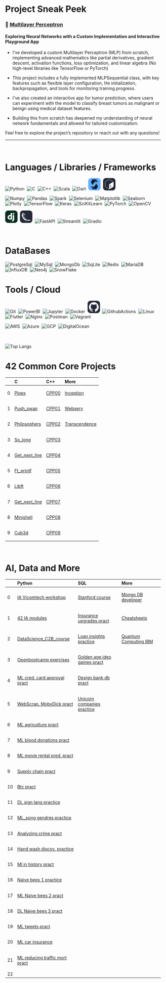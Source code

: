 # Project Sneak Peek

### 🧠 [Multilayer Perceptron](https://github.com/tentaclepurple/42_multilayer_perceptron)

#### Exploring Neural Networks with a Custom Implementation and Interactive Playground App

* I’ve developed a custom Multilayer Perceptron (MLP) from scratch, implementing advanced mathematics like partial derivatives, gradient descent, activation functions, loss optimization, and linear algebra (No high-level libraries like TensorFlow or PyTorch)

* This project includes a fully implemented MLPSequential class, with key features such as flexible layer configuration, He initialization, backpropagation, and tools for monitoring training progress.

* I’ve also created an interactive app for tumor prediction, where users can experiment with the model to classify breast tumors as malignant or benign using medical dataset features.

* Building this from scratch has deepened my understanding of neural network fundamentals and allowed for tailored customization.

Feel free to explore the project’s repository or reach out with any questions!

---
<br>

# Languages / Libraries / Frameworks
  <img src="https://cdn.jsdelivr.net/gh/devicons/devicon@latest/icons/python/python-plain.svg" title="Python" alt="Python" width="40" height="40"/>&nbsp;
  <img src="https://cdn.jsdelivr.net/gh/devicons/devicon/icons/c/c-original.svg" title="C" alt="C" width="40" height="40"/>&nbsp;
  <img src="https://cdn.jsdelivr.net/gh/devicons/devicon/icons/cplusplus/cplusplus-original.svg" title="C++" alt="C++" width="40" height="40"/>&nbsp;
  <img src="https://cdn.jsdelivr.net/gh/devicons/devicon@latest/icons/scala/scala-original.svg" title="Scala" alt="Scala" width="40" height="40"/>&nbsp;
  <img src="https://cdn.jsdelivr.net/gh/devicons/devicon@latest/icons/dart/dart-original.svg" title="Dart" alt="Dart" width="40" height="40"/>&nbsp;
  <img src="https://raw.githubusercontent.com/tandpfun/skill-icons/65dea6c4eaca7da319e552c09f4cf5a9a8dab2c8/icons/Solidity.svg" title="Solidity" alt="Solidity" width="40" height="40"/>&nbsp;
  <img src="https://raw.githubusercontent.com/tandpfun/skill-icons/65dea6c4eaca7da319e552c09f4cf5a9a8dab2c8/icons/Bash-Dark.svg" title="Bash" alt="Bash" width="40" height="40"/>&nbsp;

  <img src="https://cdn.jsdelivr.net/gh/devicons/devicon/icons/numpy/numpy-original.svg" title="Numpy" alt="Numpy" width="40" height="40"/>&nbsp;
  <img src="https://cdn.jsdelivr.net/gh/devicons/devicon/icons/pandas/pandas-original.svg" title="Pandas" alt="Pandas" width="40" height="40"/>&nbsp;
  <img src="https://cdn.jsdelivr.net/gh/devicons/devicon@latest/icons/apachespark/apachespark-original.svg" title="Spark" alt="Spark" width="40" height="40"/>&nbsp;
  <img src="https://cdn.jsdelivr.net/gh/devicons/devicon@latest/icons/selenium/selenium-original.svg" title="Selenium" alt="Selenium" width="40" height="40"/>&nbsp;
  <img src="https://cdn.jsdelivr.net/gh/devicons/devicon@latest/icons/matplotlib/matplotlib-original.svg" title="Matplotlib" alt="Matplotlib" width="40" height="40"/>&nbsp;
  <img src="https://cdn.worldvectorlogo.com/logos/seaborn-1.svg" title="Seaborn" alt="Seaborn" width="40" height="40"/>&nbsp;
  <img src="https://cdn.jsdelivr.net/gh/devicons/devicon@latest/icons/plotly/plotly-original.svg" title="Plotly" alt="Plotly" width="40" height="40"/>&nbsp;
  <img src="https://cdn.jsdelivr.net/gh/devicons/devicon@latest/icons/tensorflow/tensorflow-original.svg" title="TensorFlow" alt="TensorFlow" width="40" height="40"/>&nbsp;
  <img src="https://cdn.jsdelivr.net/gh/devicons/devicon@latest/icons/keras/keras-original.svg" title="Keras" alt="Keras" width="40" height="40"/>&nbsp;
  <img src="https://cdn.jsdelivr.net/gh/devicons/devicon@latest/icons/scikitlearn/scikitlearn-original.svg" title="SciKitLearn" alt="SciKitLearn" width="40" height="40"/>&nbsp;
  <img src="https://cdn.jsdelivr.net/gh/devicons/devicon@latest/icons/pytorch/pytorch-original.svg" title="PyTorch" alt="PyTorch" width="40" height="40"/>&nbsp;
  <img src="https://cdn.jsdelivr.net/gh/devicons/devicon@latest/icons/opencv/opencv-original.svg" title="OpenCV" alt="OpenCV" width="40" height="40"/>&nbsp;

  <img src="https://raw.githubusercontent.com/tandpfun/skill-icons/65dea6c4eaca7da319e552c09f4cf5a9a8dab2c8/icons/Django.svg" title="Django" alt="Django" width="40" height="40"/>&nbsp;
  <img src="https://raw.githubusercontent.com/tandpfun/skill-icons/65dea6c4eaca7da319e552c09f4cf5a9a8dab2c8/icons/Flask-Dark.svg" title="Flask" alt="Flask" width="40" height="40"/>&nbsp;
  <img src="https://cdn.jsdelivr.net/gh/devicons/devicon@latest/icons/fastapi/fastapi-original.svg" title="FastAPI" alt="FastAPI" width="40" height="40"/>&nbsp;
  <img src="https://cdn.jsdelivr.net/gh/devicons/devicon@latest/icons/streamlit/streamlit-original.svg" title="Streamlit" alt="Streamlit" width="40" height="40"/>&nbsp;
  <img src="https://seeklogo.com/images/G/gradio-icon-logo-908AE1836C-seeklogo.com.png" title="Gradio" alt="Gradio" width="40" height="40"/>&nbsp;

<br>          

# DataBases
  <img src="https://cdn.jsdelivr.net/gh/devicons/devicon/icons/postgresql/postgresql-plain.svg" title="PostreSql" alt="PostgreSql" width="40" height="40"/>&nbsp;
  <img src="https://cdn.jsdelivr.net/gh/devicons/devicon/icons/mysql/mysql-original.svg" title="MySql" alt="MySql" width="40" height="40"/>&nbsp;
  <img src="https://cdn.jsdelivr.net/gh/devicons/devicon/icons/mongodb/mongodb-original.svg" title="MongoDb" alt="MongoDb" width="40" height="40"/>&nbsp;
  <img src="https://cdn.jsdelivr.net/gh/devicons/devicon@latest/icons/sqlite/sqlite-original.svg" title="SqLite" alt="SqLite" width="40" height="40"/>&nbsp;
  <img src="https://cdn.jsdelivr.net/gh/devicons/devicon@latest/icons/redis/redis-original.svg" title="Redis" alt="Redis" width="40" height="40"/>&nbsp;
  <img src="https://cdn.jsdelivr.net/gh/devicons/devicon@latest/icons/mariadb/mariadb-original.svg" title="MariaDB" alt="MariaDB" width="40" height="40"/>&nbsp;
  <img src="https://www.stackhero.io/assets/src/images/servicesLogos/influxdb.svg?a83b057d" title="InfluxDB" alt="InfluxDB" width="40" height="40"/>&nbsp;
  <img src="https://www.dropbox.com/scl/fi/aik0ohzvqiv265d837dkl/neo4j.png?rlkey=y2r9gkcm4h83wgz77a1vdlmbe&raw=1" title="Neo4j" alt="Neo4j" width="40" height="40"/>&nbsp;
  <img src="https://avatars.githubusercontent.com/u/6453780?s=200&v=4" title="SnowFlake" alt="SnowFlake" width="40" height="40"/>&nbsp;
<br>     

# Tools / Cloud
  <img src="https://cdn.jsdelivr.net/gh/devicons/devicon/icons/git/git-original.svg" title="Git" alt="Git" width="40" height="40"/>&nbsp;
  <img src="https://upload.wikimedia.org/wikipedia/commons/c/cf/New_Power_BI_Logo.svg" title="PowerBI" alt="PowerBI" width="40" height="40"/>&nbsp;
  <img src="https://cdn.jsdelivr.net/gh/devicons/devicon/icons/jupyter/jupyter-original.svg" title="Jupyter" alt="Jupyter" width="40" height="40"/>&nbsp;
  <img src="https://cdn.jsdelivr.net/gh/devicons/devicon@latest/icons/docker/docker-plain.svg" title="Docker" alt="Docker" width="40" height="40"/>&nbsp;
  <img src="https://raw.githubusercontent.com/tandpfun/skill-icons/65dea6c4eaca7da319e552c09f4cf5a9a8dab2c8/icons/Github-Dark.svg" title="Github" alt="Github" width="40" height="40"/>&nbsp;
  <img src="https://cdn.jsdelivr.net/gh/devicons/devicon@latest/icons/githubactions/githubactions-original.svg" title="GithubActions" alt="GithubActions" width="40" height="40"/>&nbsp;
  <img src="https://cdn.jsdelivr.net/gh/devicons/devicon/icons/linux/linux-original.svg" title="Linux" alt="Linux" width="40" height="40"/>&nbsp;
  <img src="https://cdn.jsdelivr.net/gh/devicons/devicon@latest/icons/flutter/flutter-original.svg" title="Flutter" alt="Flutter" width="40" height="40"/>&nbsp;
  <img src="https://cdn.jsdelivr.net/gh/devicons/devicon@latest/icons/nginx/nginx-original.svg" title="Nginx" alt="Nginx" width="40" height="40"/>&nbsp;
  <img src="https://cdn.jsdelivr.net/gh/devicons/devicon@latest/icons/postman/postman-original.svg" title="Postman" alt="Postman" width="40" height="40"/>&nbsp;
  <img src="https://cdn.jsdelivr.net/gh/devicons/devicon@latest/icons/vagrant/vagrant-original.svg" title="Vagrant" alt="Vagrant" width="40" height="40"/>&nbsp;

  <img src="https://cdn.jsdelivr.net/gh/devicons/devicon@latest/icons/amazonwebservices/amazonwebservices-plain-wordmark.svg" title="AWS" alt="AWS" width="40" height="40"/>&nbsp;
  <img src="https://cdn.jsdelivr.net/gh/devicons/devicon@latest/icons/azure/azure-original.svg" title="Azure" alt="Azure" width="40" height="40"/>&nbsp;
  <img src="https://cdn.jsdelivr.net/gh/devicons/devicon@latest/icons/googlecloud/googlecloud-original.svg" title="GCP" alt="GCP" width="40" height="40"/>&nbsp;
  <img src="https://cdn.jsdelivr.net/gh/devicons/devicon@latest/icons/digitalocean/digitalocean-original.svg" title="DigitalOcean" alt="DigitalOcean" width="40" height="40"/>&nbsp;
<br>    
<br>

![Top Langs](https://github-readme-stats.vercel.app/api/top-langs/?username=tentaclepurple&hide_progress=true&theme=shadow_blue)
<br>

# 42 Common Core Projects

| | C | C++ | More |
|---|:---|:--|:---|
| 0 | <!-- 0 C --> <p><a href="https://github.com/tentaclepurple/42_Pipex" >Pipex</a></p>  | <!-- 0 CPP --> <p><a href="https://github.com/tentaclepurple/42_CPP" >CPP00</a></p> |  <!-- 0 more --> <p><a href="https://github.com/tentaclepurple/42_Inception" >Inception</a></p> |
| 1 | <!-- 1 C--> <p><a href="https://github.com/tentaclepurple/42_Push_swap" >Push_swap</a></p>  | <!-- 1 CPP --> <p><a href="https://github.com/tentaclepurple/42_CPP01" >CPP01</a></p> | <!-- 1 more --> <p><a href="https://github.com/tentaclepurple/42_Webserv" > Webserv </a></p> |
| 2 | <!-- 2 C-->  <p><a href="https://github.com/tentaclepurple/42_Philosophers" >Philosophers</a></p>  |  <!-- 2 CPP --> <p><a href="https://github.com/tentaclepurple/42_CPP02" >CPP02</a></p> |  <!-- 2 more --> <p><a href="https://github.com/tentaclepurple/42_Transcendence/tree/master" >Transcendence</a></p> |
| 3 | <!-- 3 C--> <p><a href="https://github.com/tentaclepurple/42_So_long" >So_long</a></p>  |  <!-- 3 CPP --> <p><a href="https://github.com/tentaclepurple/42_CPP03" >CPP03</a></p> | <!--3 more -->  |
| 4 | <!-- 4 C--> <p><a href="https://github.com/tentaclepurple/42_Get_next_line" >Get_next_line</a></p>  |  <!-- 4 CPP --> <p><a href="https://github.com/tentaclepurple/42_CPP04" >CPP04</a></p> | <!-- 4 more --> |
| 5 | <!-- 5 C--> <p><a href="https://github.com/tentaclepurple/42_Ft_printf" >Ft_printf</a></p>  | <!-- 5 CPP --> <p><a href="https://github.com/tentaclepurple/42_CPP05" >CPP05</a></p> | <!-- 5 more --> |
| 6 | <!-- 6 C --> <p><a href="https://github.com/tentaclepurple/42_Libft" >Libft</a></p>  | <!-- 6 CPP --> <p><a href="https://github.com/tentaclepurple/42_CPP06" >CPP06</a></p> | <!-- 6 more -->|
| 7 | <!-- 7 C--> <p><a href="https://github.com/tentaclepurple/42_Get_next_line" >Get_next_line</a></p>  |  <!-- 5 CPP --> <p><a href="https://github.com/tentaclepurple/42_CPP07" >CPP07</a></p> | <!-- 7 more --> |
| 8 | <!-- 8 C--> <p><a href="https://github.com/tentaclepurple/42_Minishell" >Minishell</a></p>  | <!-- 5 CPP --> <p><a href="https://github.com/tentaclepurple/42_CPP08" >CPP08</a></p> | <!-- 8 more --> |
| 9 | <!-- 9 C--> <p><a href="https://github.com/tentaclepurple/42_Cub3d" >Cub3d</a></p>  | <!-- 5 CPP --> <p><a href="https://github.com/tentaclepurple/42_CPP09" >CPP09</a></p> | <!-- 9 more --> |

<br>

# AI, Data and More

| | Python | SQL | More |
|---|:---|:--|:---|
| 0 | <!-- 0 PY --> <p><a href="https://github.com/tentaclepurple/PY_AI_workshop_Vicomtech" >IA Vicomtech workshop</a></p>  | <!-- 0 SQL --> <p><a href="https://github.com/tentaclepurple/SQL_Standford" >Stanford course</a></p>  |     <!-- 0 more --> <p><a href="https://github.com/tentaclepurple/MONGODB_python_developer" >Mongo DB developer</a></p> |
| 1 |  <!-- 1 PY --> <p><a href="https://github.com/tentaclepurple/PY_42_AI" >42 IA modules</a></p>  | <!-- 1 SQL --> <p><a href="https://github.com/tentaclepurple/Insurance_upgrades_practice" >Insurance upgrades pract</a></p>  | <!-- 1 more -->  <p><a href="https://github.com/tentaclepurple/Cheatsheets" >Cheatsheets</a></p> |
| 2 |  <!-- 2 PY --> <p><a href="https://github.com/tentaclepurple/PY_data_science_C2B" >DataScience_C2B_course</a></p>  | <!-- 2 SQL --> <p><a href="https://github.com/tentaclepurple/Loan_insights_pract" >Loan insights practice</a></p>  |   <!-- 2 more --> <p><a href="https://github.com/tentaclepurple/42_Ftl_quantum" >Quantum Computing IBM</a></p> |
| 3 | <!-- 3 PY --> <p><a href="https://github.com/tentaclepurple/PY_OB" >Openbootcamp exercises</a></p>  | <!-- 3 SQL --> <p><a href="https://github.com/tentaclepurple/SQL_golden_age_video_games_practice" >Golden age ideo games pract</a></p>  |  <!--3 more -->  |
| 4 |  <p><a href="https://github.com/tentaclepurple/PY_ML_credit_cards_approval_practice" > ML cred. card approval pract</a></p>  | <!-- 4 SQL --> <p><a href="https://github.com/tentaclepurple/SQL_design_bank_db_practice" >Design bank db pract</a></p> |   <!-- 4 more --> |
| 5 |  <!-- 5 PY--> <p><a href="https://github.com/tentaclepurple/PY_webscrapping_mobydick_practice" >WebScrap. MobyDick pract</a></p>  | <!-- 5 SQL--> <p><a href="https://github.com/tentaclepurple/SQL_analyzing_unicorn_practice" > Unicorn companies practice </a></p> |  <!-- 5 more --> |
| 6 | <!-- 6 PY--> <p><a href="https://github.com/tentaclepurple/PY_ML_agriculture_practice" > ML agriculture pract</a></p>  | <!-- 6 SQL--> <p><a href="   " >   </a></p> | <!-- 6 more -->|
| 7 |  <!-- 7 PY --> <p><a href="https://github.com/tentaclepurple/PY_ML_blood_donations_predict_practice" > ML blood donations pract </a></p>  | <!-- 7 SQL --> <p><a href=" " > </a></p>  |  <!-- 7 more --> |
| 8 | <!-- 8 PY --> <p><a href="https://github.com/tentaclepurple/PY_ML_movie_rental_predictions_practice" >ML movie rental pred. pract</a></p>  | <!-- 8 SQL --> <p><a href=" " > </a></p> |  <!-- 8 more --> |
| 9 |  <!-- 9 PY --> <p><a href="https://github.com/tentaclepurple/PY_supply_chain_practice" >Supply chain pract</a></p>  | <!-- 9 SQL --> <p><a href=" " > </a></p> | <!-- 9 more --> |
| 10 | <!-- 10 PY --> <p><a href="https://github.com/tentaclepurple/PY_btc_practice" >Btc pract</a></p>  | <!-- 10 SQL --> <p><a href=" " > </a></p> |  <!-- 10 more --> |
| 11 |  <!-- 11 PY --> <p><a href="https://github.com/tentaclepurple/PY_ML_DL_sign_lenguage_practice" >DL sign lang practice</a></p>  | <!-- 11 SQL --> <p><a href=" " > </a></p> |   <!-- 11 more --> |
| 12 |  <!-- 12 PY --> <p><a href="https://github.com/tentaclepurple/PY_ML_song_genres_audio_practice" > ML_song gendres practice </a></p>  | <!-- 12 SQL --> <p><a href=" " > </a></p> |  <!-- 12 more --> |
| 13 |  <!-- PY --> <p><a href="https://github.com/tentaclepurple/PY_analizing_crime_LA_practice" >Analyzing crime pract</a></p>  | <!-- SQL --> <p><a href=" " > </a></p> |  <!-- more --> |
| 14 |  <!-- PY --> <p><a href="https://github.com/tentaclepurple/PY_discovery_handwash_pract" > Hand wash discov. practice </a></p>  | <!-- SQL --> <p><a href=" " > </a></p> |  <!-- more --> |
| 15 |  <!-- PY --> <p><a href="https://github.com/tentaclepurple/PY_ml_history_practice" > Ml in history pract </a></p>  | <!-- SQL --> <p><a href=" " > </a></p> |  <!-- more --> |
| 16 | <!-- PY --> <p><a href="https://github.com/tentaclepurple/PY_naive_bees_practice" > Naive bees 1 practice </a></p>  | <!-- SQL --> <p><a href=" " > </a></p> |  <!-- more --> |
| 17 |  <!-- PY --> <p><a href="https://github.com/tentaclepurple/PY_ML_naive_bees2_practice" > ML Naive bees 2 pract </a></p>  | <!-- SQL --> <p><a href=" " > </a></p> |   <!-- more --> |
| 18 |  <!-- PY --> <p><a href="https://github.com/tentaclepurple/DL_naive_bees3_practice" > DL Naive bees 3 pract </a></p>  | <!-- SQL --> <p><a href=" " > </a></p> |   <!-- more --> |
| 19 |  <!-- PY --> <p><a href="https://github.com/tentaclepurple/ML_class_tweets_pract" > ML tweets pract </a></p>  | <!-- SQL --> <p><a href=" " > </a></p> |  <!-- more --> |
| 20 |  <!-- PY --> <p><a href="https://github.com/tentaclepurple/PY_ML_car_insurances_pract" > ML car insurance </a></p>  | <!-- SQL --> <p><a href=" " > </a></p> |   <!-- more --> |
| 21 | <!-- PY --> <p><a href="https://github.com/tentaclepurple/ML_reducing_traffic_prct" > ML reducing traffic mort pract </a></p>  | <!-- SQL --> <p><a href=" " > </a></p> |  <!-- more --> |
| 22 | <!-- PY --> <p><a href="" >  </a></p>  | <!-- SQL --> <p><a href=" " > </a></p> |   <!-- more --> |
<br>



<!--
**tentaclepurple/tentaclepurple** is a ✨ _special_ ✨ repository because its `README.md` (this file) appears on your GitHub profile.

Here are some ideas to get you started:

- 🔭 I’m currently working on ...
- 👯 I’m looking to collaborate on ...
- 🤔 I’m looking for help with ...
- 💬 Ask me about ...
- 😄 Pronouns: ...
- ⚡ Fun fact: ...
https://devicon.dev/
-->
